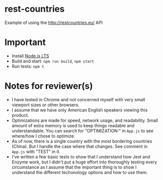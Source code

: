 # rest-countries
Example of using the http://restcountries.eu/ API


# Important
* Install [Node.js LTS](https://nodejs.org/)
* Build and start: `npm run build`, `npm start`
* Run tests: `npm t`


# Notes for reviewer(s)
* I have tested in Chrome and not concerned myself with very small viewport sizes or other browsers.
* I assume that we have only American English speakers viewing this product.
* Optimizations are made for speed, network usage, and readability. Small amount of extra memory is used to keep things readable and understandable. You can search for "OPTIMIZATION:" in `App.js` to see where/how I chose to optimize.
* As of now, there is a single country with the most bordering countries (China). But I handle the case where that changes. See comment in `App.js` with "TEST" in it.
* I've written a few basic tests to show that I understand how Jest and Enzyme work, but I didn't put a huge effort into thoroughly testing every circumstance as I assume that the important thing is to show I understand the different techonology options and how to use them.
